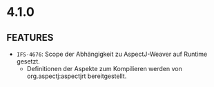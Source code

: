# 4.1.0
## FEATURES
- `IFS-4676`: Scope der Abhängigkeit zu AspectJ-Weaver auf Runtime gesetzt.
    * Definitionen der Aspekte zum Kompilieren werden von org.aspectj:aspectjrt bereitgestellt.
